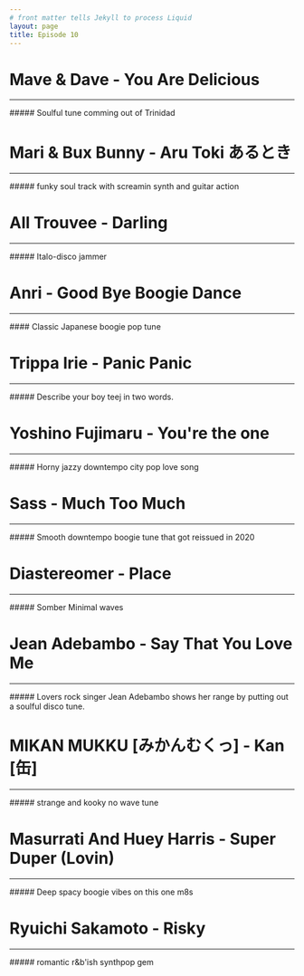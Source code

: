 ```yaml
---
# front matter tells Jekyll to process Liquid
layout: page
title: Episode 10
---
```


# Mave & Dave - You Are Delicious
<hr>
##### Soulful tune comming out of Trinidad

# Mari & Bux Bunny - Aru Toki あるとき
<hr>
##### funky soul track with screamin synth and guitar action

#  All Trouvee - Darling 
<hr>
##### Italo-disco jammer

# Anri - Good Bye Boogie Dance
<hr>
#### Classic Japanese boogie pop tune

# Trippa Irie - Panic Panic
<hr>
##### Describe your boy teej in two words.

# Yoshino Fujimaru - You're the one
<hr>
##### Horny jazzy downtempo city pop love song

# Sass - Much Too Much
<hr>
##### Smooth downtempo boogie tune that got reissued in 2020

# Diastereomer - Place
<hr>
##### Somber Minimal waves

# Jean Adebambo - Say That You Love Me
<hr>
##### Lovers rock singer Jean Adebambo shows her range by putting out a soulful disco tune.

# MIKAN MUKKU [みかんむくっ] - Kan [缶] 
<hr>
##### strange and kooky no wave tune

# Masurrati And Huey Harris - Super Duper (Lovin)
<hr>
##### Deep spacy boogie vibes on this one m8s

# Ryuichi Sakamoto - Risky
<hr>
##### romantic r&b'ish synthpop gem